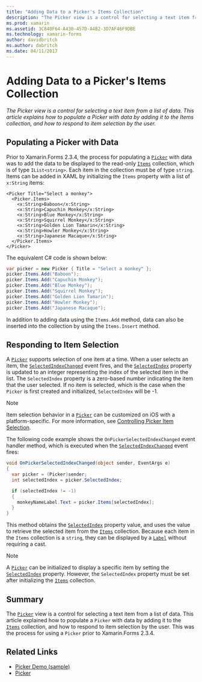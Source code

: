 ```yaml
---
title: "Adding Data to a Picker's Items Collection"
description: "The Picker view is a control for selecting a text item from a list of data. This article explains how to populate a Picker with data by adding it to the Items collection, and how to respond to item selection by the user."
ms.prod: xamarin
ms.assetid: 3C840F64-A430-457D-A4B2-3D7AF46F9DBE
ms.technology: xamarin-forms
author: davidbritch
ms.author: dabritch
ms.date: 04/11/2017
---
```


# Adding Data to a Picker's Items Collection

_The Picker view is a control for selecting a text item from a list of data. This article explains how to populate a Picker with data by adding it to the Items collection, and how to respond to item selection by the user._

## Populating a Picker with Data

Prior to Xamarin.Forms 2.3.4, the process for populating a [`Picker`](https://developer.xamarin.com/api/type/Xamarin.Forms.Picker/) with data was to add the data to be displayed to the read-only [`Items`](https://developer.xamarin.com/api/property/Xamarin.Forms.Picker.Items/) collection, which is of type `IList<string>`. Each item in the collection must be of type `string`. Items can be added in XAML by initializing the `Items` property with a list of `x:String` items:

```xaml
<Picker Title="Select a monkey">
  <Picker.Items>
    <x:String>Baboon</x:String>
    <x:String>Capuchin Monkey</x:String>
    <x:String>Blue Monkey</x:String>
    <x:String>Squirrel Monkey</x:String>
    <x:String>Golden Lion Tamarin</x:String>
    <x:String>Howler Monkey</x:String>
    <x:String>Japanese Macaque</x:String>
  </Picker.Items>
</Picker>
```

The equivalent C# code is shown below:

```csharp
var picker = new Picker { Title = "Select a monkey" };
picker.Items.Add("Baboon");
picker.Items.Add("Capuchin Monkey");
picker.Items.Add("Blue Monkey");
picker.Items.Add("Squirrel Monkey");
picker.Items.Add("Golden Lion Tamarin");
picker.Items.Add("Howler Monkey");
picker.Items.Add("Japanese Macaque");
```

In addition to adding data using the `Items.Add` method, data can also be inserted into the collection by using the `Items.Insert` method.

## Responding to Item Selection

A [`Picker`](https://developer.xamarin.com/api/type/Xamarin.Forms.Picker/) supports selection of one item at a time. When a user selects an item, the [`SelectedIndexChanged`](https://developer.xamarin.com/api/event/Xamarin.Forms.Picker.SelectedIndexChanged/) event fires, and the [`SelectedIndex`](https://developer.xamarin.com/api/property/Xamarin.Forms.Picker.SelectedIndex/) property is updated to an integer representing the index of the selected item in the list. The `SelectedIndex` property is a zero-based number indicating the item that the user selected. If no item is selected, which is the case when the `Picker` is first created and initialized, `SelectedIndex` will be -1.

> [!NOTE]
> Item selection behavior in a [`Picker`](https://developer.xamarin.com/api/type/Xamarin.Forms.Picker/) can be customized on iOS with a platform-specific. For more information, see [Controlling Picker Item Selection](~/xamarin-forms/platform/platform-specifics/consuming/ios.md#picker_update_mode).

The following code example shows the `OnPickerSelectedIndexChanged` event handler method, which is executed when the [`SelectedIndexChanged`](https://developer.xamarin.com/api/event/Xamarin.Forms.Picker.SelectedIndexChanged/) event fires:

```csharp
void OnPickerSelectedIndexChanged(object sender, EventArgs e)
{
  var picker = (Picker)sender;
  int selectedIndex = picker.SelectedIndex;

  if (selectedIndex != -1)
  {
    monkeyNameLabel.Text = picker.Items[selectedIndex];
  }
}
```

This method obtains the [`SelectedIndex`](https://developer.xamarin.com/api/property/Xamarin.Forms.Picker.SelectedIndex/) property value, and uses the value to retrieve the selected item from the [`Items`](https://developer.xamarin.com/api/property/Xamarin.Forms.Picker.Items/) collection. Because each item in the `Items` collection is a `string`, they can be displayed by a [`Label`](https://developer.xamarin.com/api/type/Xamarin.Forms.Label/) without requiring a cast.

> [!NOTE]
> A [`Picker`](https://developer.xamarin.com/api/type/Xamarin.Forms.Picker/) can be initialized to display a specific item by setting the [`SelectedIndex`](https://developer.xamarin.com/api/property/Xamarin.Forms.Picker.SelectedIndex/) property. However, the `SelectedIndex` property must be set after initializing the [`Items`](https://developer.xamarin.com/api/property/Xamarin.Forms.Picker.Items/) collection.

## Summary

The [`Picker`](https://developer.xamarin.com/api/type/Xamarin.Forms.Picker/) view is a control for selecting a text item from a list of data. This article explained how to populate a `Picker` with data by adding it to the [`Items`](https://developer.xamarin.com/api/property/Xamarin.Forms.Picker.Items/) collection, and how to respond to item selection by the user. This was the process for using a `Picker` prior to Xamarin.Forms 2.3.4.


## Related Links

- [Picker Demo (sample)](https://developer.xamarin.com/samples/xamarin-forms/UserInterface/PickerDemo/)
- [Picker](https://developer.xamarin.com/api/type/Xamarin.Forms.Picker/)
